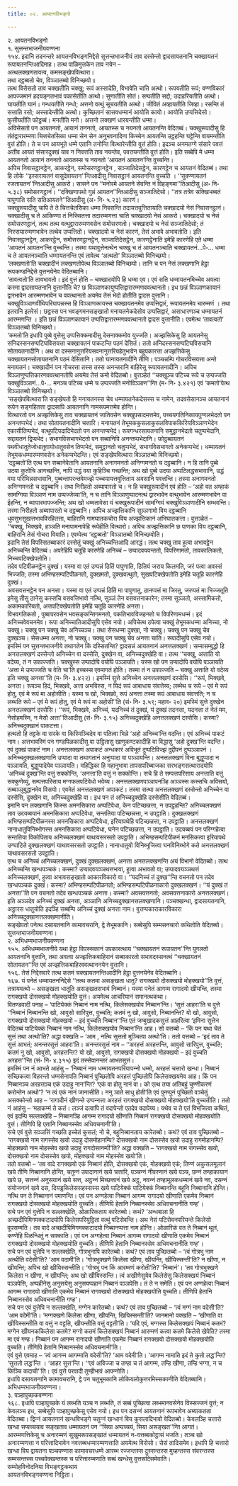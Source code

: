 ```yaml
---
title: ०२. आयतनविभङ्गो

---
```

२. आयतनविभङ्गो  
१. सुत्तन्तभाजनीयवण्णना  
१५४. इदानि तदनन्तरे आयतनविभङ्गनिद्देसे सुत्तन्तभाजनीयं ताव दस्सेन्तो द्वादसायतनानि चक्खायतनं रूपायतनन्तिआदिमाह। तत्थ पाळिमुत्तकेन ताव नयेन –  
अत्थलक्खणतावत्व, कमसङ्खेपवित्थारा।  
तथा दट्ठब्बतो चेव, विञ्ञातब्बो विनिच्छयो॥  
तत्थ विसेसतो ताव चक्खतीति चक्खु; रूपं अस्सादेति, विभावेति चाति अत्थो। रूपयतीति रूपं; वण्णविकारं आपज्जमानं हदयङ्गतभावं पकासेतीति अत्थो। सुणातीति सोतं। सप्पतीति सद्दो; उदाहरियतीति अत्थो। घायतीति घानं। गन्धयतीति गन्धो; अत्तनो वत्थुं सूचयतीति अत्थो। जीवितं अव्हायतीति जिव्हा। रसन्ति तं सत्ताति रसो; अस्सादेन्तीति अत्थो। कुच्छितानं सासवधम्मानं आयोति कायो। आयोति उप्पत्तिदेसो। फुसीयतीति फोट्ठब्बं। मनतीति मनो। अत्तनो लक्खणं धारयन्तीति धम्मा।  
अविसेसतो पन आयतनतो, आयानं तननतो, आयतस्स च नयनतो आयतनन्ति वेदितब्बं। चक्खुरूपादीसु हि तंतंद्वारारम्मणा चित्तचेतसिका धम्मा सेन सेन अनुभवनादिना किच्चेन आयतन्ति उट्ठहन्ति घट्टेन्ति वायमन्तीति वुत्तं होति। ते च पन आयभूते धम्मे एतानि तनोन्ति वित्थारेन्तीति वुत्तं होति। इदञ्च अनमतग्गे संसारे पवत्तं अतीव आयतं संसारदुक्खं याव न निवत्तति ताव नयन्तेव, पवत्तयन्तीति वुत्तं होति। इति सब्बेपि मे धम्मा आयतनतो आयानं तननतो आयतस्स च नयनतो ‘आयतनं आयतन’न्ति वुच्चन्ति।  
अपिच निवासट्ठानट्ठेन, आकरट्ठेन, समोसरणट्ठानट्ठेन , सञ्जातिदेसट्ठेन, कारणट्ठेन च आयतनं वेदितब्बं। तथा हि लोके ‘‘इस्सरायतनं वासुदेवायतन’’न्तिआदीसु निवासट्ठानं आयतनन्ति वुच्चति । ‘‘सुवण्णायतनं रजतायतन’’न्तिआदीसु आकरो। सासने पन ‘‘मनोरमे आयतने सेवन्ति नं विहङ्गमा’’तिआदीसु (अ॰ नि॰ ५.३८) समोसरणट्ठानं। ‘‘दक्खिणापथो गुन्नं आयतन’’न्तिआदीसु सञ्जातिदेसो। ‘‘तत्र तत्रेव सक्खिभब्बतं पापुणाति सति सतिआयतने’’तिआदीसु (अ॰ नि॰ ५.२३) कारणं।  
चक्खुरूपादीसु चापि ते ते चित्तचेतसिका धम्मा निवसन्ति तदायत्तवुत्तितायाति चक्खादयो नेसं निवासनट्ठानं। चक्खादीसु च ते आकिण्णा तं निस्सितत्ता तदारम्मणत्ता चाति चक्खादयो नेसं आकरो। चक्खादयो च नेसं समोसरणट्ठानं, तत्थ तत्थ वत्थुद्वारारम्मणवसेन समोसरणतो। चक्खादयो च नेसं सञ्जातिदेसो; तं निस्सयारम्मणभावेन तत्थेव उप्पत्तितो। चक्खादयो च नेसं कारणं, तेसं अभावे अभावतोति। इति निवासट्ठानट्ठेन, आकरट्ठेन, समोसरणट्ठानट्ठेन, सञ्जातिदेसट्ठेन, कारणट्ठेनाति इमेहि कारणेहि एते धम्मा ‘आयतनं आयतन’न्ति वुच्चन्ति। तस्मा यथावुत्तेनत्थेन चक्खु च तं आयतनञ्चाति चक्खायतनं…पे॰… धम्मा च ते आयतनञ्चाति धम्मायतनन्ति एवं तावेत्थ ‘अत्थतो’ विञ्ञातब्बो विनिच्छयो।  
‘लक्खणतो’ति चक्खादीनं लक्खणतोपेत्थ विञ्ञातब्बो विनिच्छयो। तानि च पन नेसं लक्खणानि हेट्ठा रूपकण्डनिद्देसे वुत्तनयेनेव वेदितब्बानि।  
‘तावत्वतो’ति तावभावतो। इदं वुत्तं होति – चक्खादयोपि हि धम्मा एव। एवं सति धम्मायतनमिच्चेव अवत्वा कस्मा द्वादसायतनानि वुत्तानीति चे? छ विञ्ञाणकायुप्पत्तिद्वारारम्मणववत्थानतो। इध छन्नं विञ्ञाणकायानं द्वारभावेन आरम्मणभावेन च ववत्थानतो अयमेव तेसं भेदो होतीति द्वादस वुत्तानि। चक्खुविञ्ञाणवीथिपरियापन्नस्स हि विञ्ञाणकायस्स चक्खायतनमेव उप्पत्तिद्वारं, रूपायतनमेव चारम्मणं । तथा इतरानि इतरेसं। छट्ठस्स पन भवङ्गमनसङ्खातो मनायतनेकदेसोव उप्पत्तिद्वारं, असाधारणञ्च धम्मायतनं आरम्मणन्ति । इति छन्नं विञ्ञाणकायानं उप्पत्तिद्वारारम्मणववत्थानतो द्वादस वुत्तानीति। एवमेत्थ ‘तावत्वतो’ विञ्ञातब्बो विनिच्छयो।  
‘कमतो’ति इधापि पुब्बे वुत्तेसु उप्पत्तिक्कमादीसु देसनाक्कमोव युज्जति। अज्झत्तिकेसु हि आयतनेसु सनिदस्सनसप्पटिघविसयत्ता चक्खायतनं पाकटन्ति पठमं देसितं। ततो अनिदस्सनसप्पटिघविसयानि सोतायतनादीनि। अथ वा दस्सनानुत्तरियसवनानुत्तरियहेतुभावेन बहूपकारत्ता अज्झत्तिकेसु चक्खायतनसोतायतनानि पठमं देसितानि। ततो घानायतनादीनि तीणि। पञ्चन्नम्पि गोचरविसयत्ता अन्ते मनायतनं। चक्खादीनं पन गोचरत्ता तस्स तस्स अनन्तरानि बाहिरेसु रूपायतनादीनि। अपिच विञ्ञाणुप्पत्तिकारणववत्थानतोपि अयमेव तेसं कमो वेदितब्बो। वुत्तञ्हेतं ‘‘चक्खुञ्च पटिच्च रूपे च उप्पज्जति चक्खुविञ्ञाणं…पे॰… मनञ्च पटिच्च धम्मे च उप्पज्जति मनोविञ्ञाण’’न्ति (म॰ नि॰ ३.४२१) एवं ‘कमतो’पेत्थ विञ्ञातब्बो विनिच्छयो।  
‘सङ्खेपवित्थारा’ति सङ्खेपतो हि मनायतनस्स चेव धम्मायतनेकदेसस्स च नामेन, तदवसेसानञ्च आयतनानं रूपेन सङ्गहितत्ता द्वादसापि आयतनानि नामरूपमत्तमेव होन्ति।  
वित्थारतो पन अज्झत्तिकेसु ताव चक्खायतनं जातिवसेन चक्खुपसादमत्तमेव, पच्चयगतिनिकायपुग्गलभेदतो पन अनन्तप्पभेदं। तथा सोतायतनादीनि चत्तारि। मनायतनं तेभूमककुसलाकुसलविपाककिरियविञ्ञाणभेदेन एकासीतिप्पभेदं, वत्थुपटिपदादिभेदतो पन अनन्तप्पभेदं। रूपगन्धरसायतनानि समुट्ठानभेदतो चतुप्पभेदानि, सद्दायतनं द्विप्पभेदं। सभागविसभागभेदतो पन सब्बानिपि अनन्तप्पभेदानि। फोट्ठब्बायतनं पथवीधातुतेजोधातुवायोधातुवसेन तिप्पभेदं, समुट्ठानतो चतुप्पभेदं, सभागविसभागतो अनेकप्पभेदं। धम्मायतनं तेभूमकधम्मारम्मणवसेन अनेकप्पभेदन्ति। एवं सङ्खेपवित्थारा विञ्ञातब्बो विनिच्छयो।  
‘दट्ठब्बतो’ति एत्थ पन सब्बानेवेतानि आयतनानि अनागमनतो अनिग्गमनतो च दट्ठब्बानि। न हि तानि पुब्बे उदया कुतोचि आगच्छन्ति, नापि उद्धं वया कुहिञ्चि गच्छन्ति; अथ खो पुब्बे उदया अप्पटिलद्धसभावानि, उद्धं वया परिभिन्नसभावानि, पुब्बन्तापरन्तवेमज्झे पच्चयायत्तवुत्तिताय अवसानि पवत्तन्ति। तस्मा अनागमनतो अनिग्गमनतो च दट्ठब्बानि। तथा निरीहतो अब्यापारतो च। न हि चक्खुरूपादीनं एवं होति – ‘अहो वत अम्हाकं सामग्गिया विञ्ञाणं नाम उप्पज्जेय्या’ति, न च तानि विञ्ञाणुप्पादनत्थं द्वारभावेन वत्थुभावेन आरम्मणभावेन वा ईहन्ति, न ब्यापारमापज्जन्ति; अथ खो धम्मतावेसा यं चक्खुरूपादीनं सामग्गियं चक्खुविञ्ञाणादीनि सम्भवन्ति। तस्मा निरीहतो अब्यापारतो च दट्ठब्बानि। अपिच अज्झत्तिकानि सुञ्ञगामो विय दट्ठब्बानि धुवसुभसुखत्तभावविरहितत्ता, बाहिरानि गामघातकचोरा विय अज्झत्तिकानं अभिघातकत्ता। वुत्तञ्हेतं – ‘‘चक्खु, भिक्खवे, हञ्ञति मनापामनापेहि रूपेहीति वित्थारो। अपिच अज्झत्तिकानि छ पाणका विय दट्ठब्बानि, बाहिरानि तेसं गोचरा वियाति। एवम्पेत्थ ‘दट्ठब्बतो’ विञ्ञातब्बो विनिच्छयोति।  
इदानि तेसं विपस्सितब्बाकारं दस्सेतुं चक्खुं अनिच्चन्तिआदि आरद्धं। तत्थ चक्खु ताव हुत्वा अभावट्ठेन अनिच्चन्ति वेदितब्बं। अपरेहिपि चतूहि कारणेहि अनिच्चं – उप्पादवयवन्ततो, विपरिणामतो, तावकालिकतो, निच्चपटिक्खेपतोति।  
तदेव पटिपीळनट्ठेन दुक्खं। यस्मा वा एतं उप्पन्नं ठितिं पापुणाति, ठितियं जराय किलमति, जरं पत्वा अवस्सं भिज्जति; तस्मा अभिण्हसम्पटिपीळनतो, दुक्खमतो, दुक्खवत्थुतो, सुखपटिक्खेपतोति इमेहि चतूहि कारणेहि दुक्खं।  
अवसवत्तनट्ठेन पन अनत्ता। यस्मा वा एतं उप्पन्नं ठितिं मा पापुणातु, ठानप्पत्तं मा जिरतु, जरप्पतं मा भिज्जतूति इमेसु तीसु ठानेसु कस्सचि वसवत्तिभावो नत्थि, सुञ्ञं तेन वसवत्तनाकारेन; तस्मा सुञ्ञतो, अस्सामिकतो, अकामकारियतो, अत्तपटिक्खेपतोति इमेहि चतूहि कारणेहि अनत्ता।  
विभवगतिकतो , पुब्बापरवसेन भवसङ्कन्तिगमनतो, पकतिभावविजहनतो च विपरिणामधम्मं। इदं अनिच्चवेवचनमेव। रूपा अनिच्चातिआदीसुपि एसेव नयो। अपिचेत्थ ठपेत्वा चक्खुं तेभूमकधम्मा अनिच्चा, नो चक्खु। चक्खु पन चक्खु चेव अनिच्चञ्च। तथा सेसधम्मा दुक्खा, नो चक्खु। चक्खु पन चक्खु चेव दुक्खञ्च। सेसधम्मा अनत्ता, नो चक्खु। चक्खु पन चक्खु चेव अनत्ता चाति। रूपादीसुपि एसेव नयो।  
इमस्मिं पन सुत्तन्तभाजनीये तथागतेन किं दस्सितन्ति? द्वादसन्नं आयतनानं अनत्तलक्खणं। सम्मासम्बुद्धो हि अनत्तलक्खणं दस्सेन्तो अनिच्चेन वा दस्सेति, दुक्खेन वा, अनिच्चदुक्खेहि वा। तत्थ ‘‘चक्खु, अत्ताति यो वदेय्य, तं न उपपज्जति। चक्खुस्स उप्पादोपि वयोपि पञ्ञायति। यस्स खो पन उप्पादोपि वयोपि पञ्ञायति ‘अत्ता मे उप्पज्जति च वेति चा’ति इच्चस्स एवमागतं होति। तस्मा तं न उपपज्जति – चक्खु अत्ताति यो वदेय्य इति चक्खु अनत्ता’’ति (म॰ नि॰ ३.४२२)। इमस्मिं सुत्ते अनिच्चेन अनत्तलक्खणं दस्सेसि। ‘‘रूपं, भिक्खवे, अनत्ता। रूपञ्च हिदं, भिक्खवे, अत्ता अभविस्स, न यिदं रूपं आबाधाय संवत्तेय्य; लब्भेथ च रूपे – एवं मे रूपं होतु, एवं मे रूपं मा अहोसीति। यस्मा च खो, भिक्खवे, रूपं अनत्ता तस्मा रूपं आबाधाय संवत्तति; न च लब्भति रूपे – एवं मे रूपं होतु, एवं मे रूपं मा अहोसी’’ति (सं॰ नि॰ ३.५९; महाव॰ २०) इमस्मिं सुत्ते दुक्खेन अनत्तलक्खणं दस्सेसि। ‘‘रूपं, भिक्खवे, अनिच्चं, यदनिच्चं तं दुक्खं, यं दुक्खं तदनत्ता, यदनत्ता तं नेतं मम, नेसोहमस्मि, न मेसो अत्ता’’तिआदीसु (सं॰ नि॰ ३.१५) अनिच्चदुक्खेहि अनत्तलक्खणं दस्सेसि। कस्मा? अनिच्चदुक्खानं पाकटत्ता।  
हत्थतो हि तट्टके वा सरके वा किस्मिञ्चिदेव वा पतित्वा भिन्ने ‘अहो अनिच्च’न्ति वदन्ति। एवं अनिच्चं पाकटं नाम। अत्तभावस्मिं पन गण्डपिळकादीसु वा उट्ठितासु खाणुकण्टकादीहि वा विद्धासु ‘अहो दुक्ख’न्ति वदन्ति। एवं दुक्खं पाकटं नाम। अनत्तलक्खणं अपाकटं अन्धकारं अविभूतं दुप्पटिविज्झं दुद्दीपनं दुप्पञ्ञापनं । अनिच्चदुक्खलक्खणानि उप्पादा वा तथागतानं अनुप्पादा वा पञ्ञायन्ति। अनत्तलक्खणं विना बुद्धुप्पादा न पञ्ञायति, बुद्धुप्पादेयेव पञ्ञायति। महिद्धिका हि महानुभावा तापसपरिब्बाजका सरभङ्गसत्थारादयोपि ‘अनिच्चं दुक्ख’न्ति वत्तुं सक्कोन्ति, ‘अनत्ता’ति वत्तुं न सक्कोन्ति। सचे हि ते सम्पत्तपरिसाय अनत्ताति वत्तुं सक्कुणेय्युं, सम्पत्तपरिसाय मग्गफलपटिवेधो भवेय्य। अनत्तलक्खणपञ्ञापनञ्हि अञ्ञस्स कस्सचि अविसयो, सब्बञ्ञुबुद्धानमेव विसयो। एवमेतं अनत्तलक्खणं अपाकटं। तस्मा सत्था अनत्तलक्खणं दस्सेन्तो अनिच्चेन वा दस्सेसि, दुक्खेन वा, अनिच्चदुक्खेहि वा। इध पन तं अनिच्चदुक्खेहि दस्सेसीति वेदितब्बं।  
इमानि पन लक्खणानि किस्स अमनसिकारा अप्पटिवेधा, केन पटिच्छन्नत्ता, न उपट्ठहन्ति? अनिच्चलक्खणं ताव उदयब्बयानं अमनसिकारा अप्पटिवेधा, सन्ततिया पटिच्छन्नत्ता, न उपट्ठाति। दुक्खलक्खणं अभिण्हसम्पटिपीळनस्स अमनसिकारा अप्पटिवेधा, इरियापथेहि पटिच्छन्नत्ता, न उपट्ठाति। अनत्तलक्खणं नानाधातुविनिब्भोगस्स अमनसिकारा अप्पटिवेधा, घनेन पटिच्छन्नत्ता, न उपट्ठाति। उदयब्बयं पन परिग्गहेत्वा सन्ततिया विकोपिताय अनिच्चलक्खणं याथावसरसतो उपट्ठाति। अभिण्हसम्पटिपीळनं मनसिकत्वा इरियापथे उग्घाटिते दुक्खलक्खणं याथावसरसतो उपट्ठाति। नानाधातुयो विनिब्भुजित्वा घनविनिब्भोगे कते अनत्तलक्खणं याथावसरसतो उपट्ठाति।  
एत्थ च अनिच्चं अनिच्चलक्खणं, दुक्खं दुक्खलक्खणं, अनत्ता अनत्तलक्खणन्ति अयं विभागो वेदितब्बो। तत्थ अनिच्चन्ति खन्धपञ्चकं। कस्मा? उप्पादवयञ्ञथत्तभावा, हुत्वा अभावतो वा; उप्पादवयञ्‍ञथत्तं अनिच्‍चलक्खणं, हुत्वा अभावसङ्खातो आकारविकारो वा। ‘‘यदनिच्‍चं तं दुक्ख’’न्ति वचनतो पन तदेव खन्धपञ्‍चकं दुक्खं। कस्मा? अभिण्हसम्पटिपीळनतो; अभिण्हसम्पटिपीळनाकारो दुक्खलक्खणं। ‘‘यं दुक्खं तं अनत्ता’’ति पन वचनतो तदेव खन्धपञ्‍चकं अनत्ता। कस्मा? अवसवत्तनतो; अवसवत्तनाकारो अनत्तलक्खणं। इति अञ्‍ञदेव अनिच्‍चं दुक्खं अनत्ता, अञ्‍ञानि अनिच्‍चदुक्खानत्तलक्खणानि। पञ्‍चक्खन्धा, द्वादसायतनानि, अट्ठारस धातुयोति इदञ्हि सब्बम्पि अनिच्‍चं दुक्खं अनत्ता नाम। वुत्तप्पकाराकारविकारा अनिच्‍चदुक्खानत्तलक्खणानीति।  
सङ्खेपतो पनेत्थ दसायतनानि कामावचरानि, द्वे तेभूमकानि। सब्बेसुपि सम्मसनचारो कथितोति वेदितब्बो।  
सुत्तन्तभाजनीयवण्णना।  
२. अभिधम्मभाजनीयवण्णना  
१५५. अभिधम्मभाजनीये यथा हेट्ठा विपस्सकानं उपकारत्थाय ‘‘चक्खायतनं रूपायतन’’न्ति युगलतो आयतनानि वुत्तानि, तथा अवत्वा अज्झत्तिकबाहिरानं सब्बाकारतो सभावदस्सनत्थं ‘‘चक्खायतनं सोतायतन’’न्ति एवं अज्झत्तिकबाहिरववत्थाननयेन वुत्तानि।  
१५६. तेसं निद्देसवारे तत्थ कतमं चक्खायतनन्तिआदीनि हेट्ठा वुत्तनयेनेव वेदितब्बानि।  
१६७. यं पनेतं धम्मायतननिद्देसे ‘‘तत्थ कतमा असङ्खता धातु? रागक्खयो दोसक्खयो मोहक्खयो’’ति वुत्तं, तत्रायमत्थो – असङ्खता धातूति असङ्खतसभावं निब्बानं। यस्मा पनेतं आगम्म रागादयो खीयन्ति, तस्मा रागक्खयो दोसक्खयो मोहक्खयोति वुत्तं। अयमेत्थ आचरियानं समानत्थकथा।  
वितण्डवादी पनाह – ‘पाटियेक्‍कं निब्बानं नाम नत्थि, किलेसक्खयोव निब्बान’न्ति। ‘सुत्तं आहरा’ति च वुत्ते ‘‘निब्बानं निब्बानन्ति खो, आवुसो सारिपुत्त, वुच्‍चति; कतमं नु खो, आवुसो, निब्बानन्ति? यो खो, आवुसो, रागक्खयो दोसक्खयो मोहक्खयो – इदं वुच्‍चति निब्बान’’न्ति एतं जम्बुखादकसुत्तं आहरित्वा ‘इमिना सुत्तेन वेदितब्बं पाटियेक्‍कं निब्बानं नाम नत्थि, किलेसक्खयोव निब्बान’न्ति आह। सो वत्तब्बो – ‘किं पन यथा चेतं सुत्तं तथा अत्थो’ति? अद्धा वक्खति – ‘आम , नत्थि सुत्ततो मुञ्‍चित्वा अत्थो’ति। ततो वत्तब्बो – ‘इदं ताव ते सुत्तं आभतं; अनन्तरसुत्तं आहरा’ति। अनन्तरसुत्तं नाम – ‘‘अरहत्तं अरहत्तन्ति, आवुसो सारिपुत्त, वुच्‍चति; कतमं नु खो, आवुसो, अरहत्तन्ति? यो खो, आवुसो, रागक्खयो दोसक्खयो मोहक्खयो – इदं वुच्‍चति अरहत्त’’न्ति (सं॰ नि॰ ४.३१५) इदं तस्सेवानन्तरं आभतसुत्तं।  
इमस्मिं पन नं आभते आहंसु – ‘निब्बानं नाम धम्मायतनपरियापन्‍नो धम्मो, अरहत्तं चत्तारो खन्धा। निब्बानं सच्छिकत्वा विहरन्तो धम्मसेनापति निब्बानं पुच्छितोपि अरहत्तं पुच्छितोपि किलेसक्खयमेव आह। किं पन निब्बानञ्‍च अरहत्तञ्‍च एकं उदाहु नान’न्ति? ‘एकं वा होतु नानं वा। को एत्थ तया अतिबहुं चुण्णीकरणं करोन्तेन अत्थो’? ‘न त्वं एकं नानं जानासीति। ननु ञाते साधु होती’ति एवं पुनप्पुनं पुच्छितो वञ्‍चेतुं असक्‍कोन्तो आह – ‘रागादीनं खीणन्ते उप्पन्‍नत्ता अरहत्तं रागक्खयो दोसक्खयो मोहक्खयो’ति वुच्‍चतीति। ततो नं आहंसु – ‘महाकम्मं ते कतं। लञ्‍जं दत्वापि तं वदापेन्तो एतदेव वदापेय्य। यथेव च ते एतं विभजित्वा कथितं, एवं इदम्पि सल्‍लक्खेहि – निब्बानञ्हि आगम्म रागादयो खीणाति निब्बानं रागक्खयो दोसक्खयो मोहक्खयोति वुत्तं। तीणिपि हि एतानि निब्बानस्सेव अधिवचनानी’ति।  
सचे एवं वुत्ते सञ्‍ञत्तिं गच्छति इच्‍चेतं कुसलं; नो चे, बहुनिब्बानताय कारेतब्बो। कथं? एवं ताव पुच्छितब्बो – ‘रागक्खयो नाम रागस्सेव खयो उदाहु दोसमोहानम्पि? दोसक्खयो नाम दोसस्सेव खयो उदाहु रागमोहानम्पि? मोहक्खयो नाम मोहस्सेव खयो उदाहु रागदोसानम्पी’ति? अद्धा वक्खति – ‘रागक्खयो नाम रागस्सेव खयो, दोसक्खयो नाम दोसस्सेव खयो, मोहक्खयो नाम मोहस्सेव खयो’ति।  
ततो वत्तब्बो – ‘तव वादे रागक्खयो एकं निब्बानं होति, दोसक्खयो एकं, मोहक्खयो एकं; तिण्णं अकुसलमूलानं खये तीणि निब्बानानि होन्ति, चतुन्‍नं उपादानानं खये चत्तारि, पञ्‍चन्‍नं नीवरणानं खये पञ्‍च, छन्‍नं तण्हाकायानं खये छ, सत्तन्‍नं अनुसयानं खये सत्त, अट्ठन्‍नं मिच्छत्तानं खये अट्ठ, नवन्‍नं तण्हामूलकधम्मानं खये नव, दसन्‍नं संयोजनानं खये दस, दियड्ढकिलेससहस्सस्स खये पाटियेक्‍कं पाटियेक्‍कं निब्बानन्ति बहूनि निब्बानानि होन्ति। नत्थि पन ते निब्बानानं पमाणन्ति। एवं पन अग्गहेत्वा निब्बानं आगम्म रागादयो खीणाति एकमेव निब्बानं रागक्खयो दोसक्खयो मोहक्खयोति वुच्‍चति। तीणिपि हेतानि निब्बानस्सेव अधिवचनानीति गण्ह’।  
सचे पन एवं वुत्तेपि न सल्‍लक्खेति, ओळारिकताय कारेतब्बो। कथं? ‘अन्धबाला हि अच्छदीपिमिगमक्‍कटादयोपि किलेसपरियुट्ठिता वत्थुं पटिसेवन्ति। अथ नेसं पटिसेवनपरियन्ते किलेसो वूपसम्मति। तव वादे अच्छदीपिमिगमक्‍कटादयो निब्बानप्पत्ता नाम होन्ति। ओळारिकं वत ते निब्बानं थूलं, कण्णेहि पिळन्धितुं न सक्‍काति। एवं पन अग्गहेत्वा निब्बानं आगम्म रागादयो खीणाति एकमेव निब्बानं रागक्खयो दोसक्खयो मोहक्खयोति वुच्‍चति। तीणिपि हेतानि निब्बानस्सेव अधिवचनानीति गण्ह’।  
सचे पन एवं वुत्तेपि न सल्‍लक्खेति, गोत्रभुनापि कारेतब्बो। कथं? एवं ताव पुच्छितब्बो – ‘त्वं गोत्रभु नाम अत्थीति वदेसी’ति? ‘आम वदामी’ति। ‘गोत्रभुक्खणे किलेसा खीणा, खीयन्ति, खीयिस्सन्ती’ति? न खीणा, न खीयन्ति; अपिच खो खीयिस्सन्तीति। ‘गोत्रभु पन किं आरम्मणं करोती’ति? ‘निब्बानं’। ‘तव गोत्रभुक्खणे किलेसा न खीणा, न खीयन्ति; अथ खो खीयिस्सन्ति। त्वं अखीणेसुयेव किलेसेसु किलेसक्खयं निब्बानं पञ्‍ञपेसि, अप्पहीनेसु अनुसयेसु अनुसयप्पहानं निब्बानं पञ्‍ञपेसि। तं ते न समेति। एवं पन अग्गहेत्वा निब्बानं आगम्म रागादयो खीणाति एकमेव निब्बानं रागक्खयो दोसक्खयो मोहक्खयोति वुच्‍चति। तीणिपि हेतानि निब्बानस्सेव अधिवचनानीति गण्ह’।  
सचे पन एवं वुत्तेपि न सल्‍लक्खेति, मग्गेन कारेतब्बो। कथं? एवं ताव पुच्छितब्बो – ‘त्वं मग्गं नाम वदेसी’ति? ‘आम वदेमी’ति। ‘मग्गक्खणे किलेसा खीणा, खीयन्ति, खियिस्सन्ती’ति? जानमानो वक्खति – ‘खीणाति वा खीयिस्सन्तीति वा वत्तुं न वट्टति, खीयन्तीति वत्तुं वट्टती’ति। ‘यदि एवं, मग्गस्स किलेसक्खयं निब्बानं कतमं? मग्गेन खीयनककिलेसा कतमे? मग्गो कतमं किलेसक्खयं निब्बानं आरम्मणं कत्वा कतमे किलेसे खेपेति? तस्मा मा एवं गण्ह। निब्बानं पन आगम्म रागादयो खीणाति एकमेव निब्बानं रागक्खयो दोसक्खयो मोहक्खयोति वुच्‍चति। तीणिपि हेतानि निब्बानस्सेव अधिवचनानी’ति।  
एवं वुत्ते एवमाह – ‘त्वं आगम्म आगम्माति वदेसी’ति? ‘आम वदेमी’ति। ‘आगम्म नामाति इदं ते कुतो लद्ध’न्ति? ‘सुत्ततो लद्ध’न्ति । ‘आहर सुत्त’न्ति। ‘‘एवं अविज्‍जा च तण्हा च तं आगम्म, तम्हि खीणा, तम्हि भग्गा, न च किञ्‍चि कदाची’’ति। एवं वुत्ते परवादी तुण्हीभावं आपन्‍नोति।  
इधापि दसायतनानि कामावचरानि, द्वे पन चतुभूमकानि लोकियलोकुत्तरमिस्सकानीति वेदितब्बानि।  
अभिधम्मभाजनीयवण्णना।  
३. पञ्हापुच्छकवण्णना  
१६८. इधापि पञ्हापुच्छके यं लब्भति यञ्‍च न लब्भति, तं सब्बं पुच्छित्वा लब्भमानवसेनेव विस्सज्‍जनं वुत्तं; न केवलञ्‍च इध, सब्बेसुपि पञ्हापुच्छकेसु एसेव नयो। इध पन दसन्‍नं आयतनानं रूपभावेन अब्याकतता वेदितब्बा। द्विन्‍नं आयतनानं खन्धविभङ्गे चतुन्‍नं खन्धानं विय कुसलादिभावो वेदितब्बो। केवलञ्हि चत्तारो खन्धा सप्पच्‍चयाव सङ्खताव धम्मायतनं पन ‘‘सिया अप्पच्‍चयं, सिया असङ्खत’’न्ति आगतं। आरम्मणत्तिकेसु च अनारम्मणं सुखुमरूपसङ्खातं धम्मायतनं न-वत्तब्बकोट्ठासं भजति। तञ्‍च खो अनारम्मणत्ता न परित्तादिभावेन नवत्तब्बधम्मारम्मणत्ताति अयमेत्थ विसेसो। सेसं तादिसमेव। इधापि हि चत्तारो खन्धा विय द्वायतना पञ्‍चपण्णास कामावचरधम्मे आरब्भ रज्‍जन्तस्स दुस्सन्तस्स मुय्हन्तस्स संवरन्तस्स सम्मसन्तस्स पच्‍चवेक्खन्तस्स च परित्तारम्मणाति सब्बं खन्धेसु वुत्तसदिसमेवाति।  
सम्मोहविनोदनिया विभङ्गट्ठकथाय  
आयतनविभङ्गवण्णना निट्ठिता।  